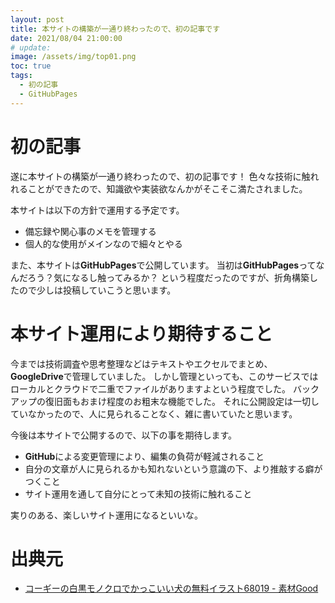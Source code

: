 ```yaml
---
layout: post
title: 本サイトの構築が一通り終わったので、初の記事です
date: 2021/08/04 21:00:00
# update: 
image: /assets/img/top01.png
toc: true
tags:
  - 初の記事
  - GitHubPages
---
```


# 初の記事

遂に本サイトの構築が一通り終わったので、初の記事です！
色々な技術に触れれることができたので、知識欲や実装欲なんかがそこそこ満たされました。

本サイトは以下の方針で運用する予定です。

  - 備忘録や関心事のメモを管理する
  - 個人的な使用がメインなので細々とやる

また、本サイトは**GitHubPages**で公開しています。
当初は**GitHubPages**ってなんだろう？気になるし触ってみるか？
という程度だったのですが、折角構築したので少しは投稿していこうと思います。


# 本サイト運用により期待すること

今までは技術調査や思考整理などはテキストやエクセルでまとめ、**GoogleDrive**で管理していました。
しかし管理といっても、このサービスではローカルとクラウドで二重でファイルがありますよという程度でした。
バックアップの復旧面もおまけ程度のお粗末な機能でした。
それに公開設定は一切していなかったので、人に見られることなく、雑に書いていたと思います。

今後は本サイトで公開するので、以下の事を期待します。

  - **GitHub**による変更管理により、編集の負荷が軽減されること
  - 自分の文章が人に見られるかも知れないという意識の下、より推敲する癖がつくこと
  - サイト運用を通して自分にとって未知の技術に触れること

実りのある、楽しいサイト運用になるといいな。

# 出典元

  - [コーギーの白黒モノクロでかっこいい犬の無料イラスト68019 - 素材Good](https://sozai-good.com/illust/animal/dog/68019)

